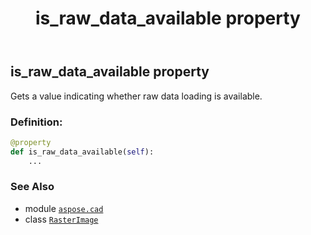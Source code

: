 ﻿---
title: is_raw_data_available property
second_title: Aspose.CAD for Python via .NET API References
description: 
type: docs
weight: 560
url: /python-net/aspose.cad/rasterimage/is_raw_data_available/
is_root: false
---

## is_raw_data_available property


Gets a value indicating whether raw data loading is available.
### Definition:
```python
@property
def is_raw_data_available(self):
    ...
```

### See Also
* module [`aspose.cad`](../../)
* class [`RasterImage`](/cad/python-net/aspose.cad/rasterimage)
